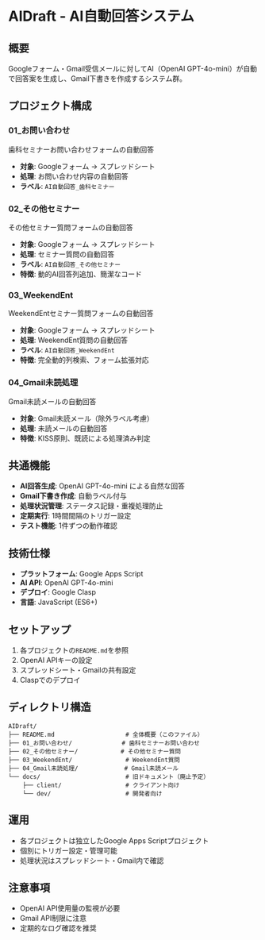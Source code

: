 # AIDraft - AI自動回答システム

## 概要
Googleフォーム・Gmail受信メールに対してAI（OpenAI GPT-4o-mini）が自動で回答案を生成し、Gmail下書きを作成するシステム群。

## プロジェクト構成

### 01_お問い合わせ
歯科セミナーお問い合わせフォームの自動回答
- **対象**: Googleフォーム → スプレッドシート
- **処理**: お問い合わせ内容の自動回答
- **ラベル**: `AI自動回答_歯科セミナー`

### 02_その他セミナー  
その他セミナー質問フォームの自動回答
- **対象**: Googleフォーム → スプレッドシート  
- **処理**: セミナー質問の自動回答
- **ラベル**: `AI自動回答_その他セミナー`
- **特徴**: 動的AI回答列追加、簡潔なコード

### 03_WeekendEnt
WeekendEntセミナー質問フォームの自動回答
- **対象**: Googleフォーム → スプレッドシート
- **処理**: WeekendEnt質問の自動回答  
- **ラベル**: `AI自動回答_WeekendEnt`
- **特徴**: 完全動的列検索、フォーム拡張対応

### 04_Gmail未読処理
Gmail未読メールの自動回答
- **対象**: Gmail未読メール（除外ラベル考慮）
- **処理**: 未読メールの自動回答
- **特徴**: KISS原則、既読による処理済み判定

## 共通機能
- **AI回答生成**: OpenAI GPT-4o-mini による自然な回答
- **Gmail下書き作成**: 自動ラベル付与
- **処理状況管理**: ステータス記録・重複処理防止
- **定期実行**: 1時間間隔のトリガー設定
- **テスト機能**: 1件ずつの動作確認

## 技術仕様
- **プラットフォーム**: Google Apps Script
- **AI API**: OpenAI GPT-4o-mini
- **デプロイ**: Google Clasp
- **言語**: JavaScript (ES6+)

## セットアップ
1. 各プロジェクトの`README.md`を参照
2. OpenAI APIキーの設定
3. スプレッドシート・Gmailの共有設定
4. Claspでのデプロイ

## ディレクトリ構造
```
AIDraft/
├── README.md                    # 全体概要（このファイル）
├── 01_お問い合わせ/              # 歯科セミナーお問い合わせ
├── 02_その他セミナー/            # その他セミナー質問
├── 03_WeekendEnt/               # WeekendEnt質問
├── 04_Gmail未読処理/             # Gmail未読メール
└── docs/                        # 旧ドキュメント（廃止予定）
    ├── client/                  # クライアント向け
    └── dev/                     # 開発者向け
```

## 運用
- 各プロジェクトは独立したGoogle Apps Scriptプロジェクト
- 個別にトリガー設定・管理可能
- 処理状況はスプレッドシート・Gmail内で確認

## 注意事項
- OpenAI API使用量の監視が必要
- Gmail API制限に注意
- 定期的なログ確認を推奨